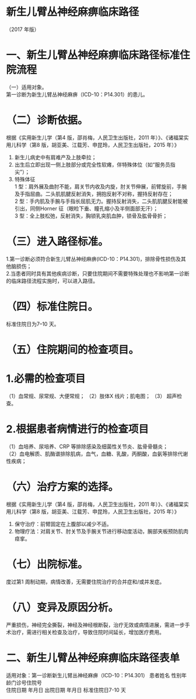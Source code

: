 # 新生儿臂丛神经麻痹临床路径  
（2017 年版）  
# 一、新生儿臂丛神经麻痹临床路径标准住院流程  
（一）适用对象。  
第一诊断为新生儿臂丛神经麻痹（ICD-10：P14.301）的患儿。  
# （二）诊断依据。  
根据《实用新生儿学（第4 版，邵肖梅，人民卫生出版社，2011 年）》、《诸福棠实用儿科学（第8 版，胡亚美、江载芳、申昆玲，人民卫生出版社，2015 年）》  
1. 新生儿病史中有肩难产及上肢牵拉；  
2. 出生后立即出现一侧上肢部分或完全性软瘫，伴特殊体位（如“服务员指尖”）；  
3.   特殊体征  
1 型：肩外展及曲肘不能，肩关节内收及内旋，肘关节伸展，前臂旋前，手腕及手指屈曲。二头肌肌腱反射消失，拥抱反射不对称，握持反射存在；  
2 型：手内肌及手腕与手指长屈肌无力。握持反射消失，二头肌肌腱反射能被引出，同侧Horner 征（眼睑下垂、瞳孔缩小及半侧面部无汗）；  
3 型：全上肢松弛，反射消失，胸锁乳突肌血肿，锁骨及肱骨骨折；  
# （三）进入路径标准。  
1.第一诊断必须符合新生儿臂丛神经麻痹(ICD-10：P14.301)，排除骨性损伤及其他脑损伤；  
2.当患者同时具有其他疾病诊断，只要住院期间不需要特殊处理也不影响第一诊断的临床路径流程实施时，可以进入路径。  
# （四）标准住院日。  
标准住院日为7–10 天。  
# （五）住院期间的检查项目。  
# 1.必需的检查项目  
（1）血常规、尿常规、大便常规； （2）肢体X 线片；肌电图； （3） 超声检查。  
# 2.根据患者病情进行的检查项目  
（1）血培养、尿培养、CRP 等排除感染及细菌性关节炎、肱骨骨髓炎；  
（2）血电解质、肌酶谱排除肌病，血气，血糖、乳酸，丙酮酸，血氨等排除代谢性疾病；  
# （六）治疗方案的选择。  
根据《实用新生儿学（第4 版，邵肖梅，人民卫生出版社，2011 年）》、《诸福棠实用儿科学（第8 版，胡亚美、江载芳、申昆玲，人民卫生出版社，2015 年）》  
1. 保守治疗：前臂固定在上腹部以减少不适。  
2. 物理疗法：对肩关节、肘关节及手腕关节进行移动度活动，腕部夹板预防肌肉痉挛。  
# （七）出院标准。  
度过第1 周制动期，病情改善，无需要住院治疗的合并症和/或并发症。  
# （八）变异及原因分析。  
严重损伤，神经完全撕裂，神经及神经根断裂，治疗无效或病情进展，需进一步手术治疗，需进行相关检查及治疗，导致住院时间延长，增加医疗费用。  
# 二、新生儿臂丛神经麻痹临床路径表单  
适用对象：第一诊断新生儿臂丛神经麻痹（ICD-10：P14.301） 患者姓名  性别年龄门诊号住院号  
住院日期  年月日   出院日期  年月日  标准住院日7-10 天  

